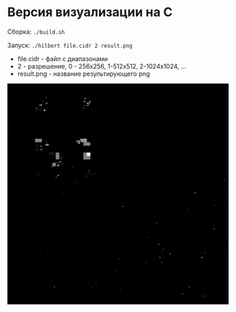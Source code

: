 # Версия визуализации на C

Сборка: `./build.sh`

Запуск: `./hilbert file.cidr 2 result.png`

 - file.cidr - файл с диапазонами
 - 2 - разрешение, 0 - 256х256, 1-512х512, 2-1024х1024, ...
 - result.png - название результирующего png

![](out.png)
